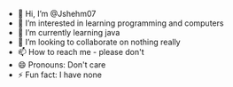 - 👋 Hi, I’m @Jshehm07
- 👀 I’m interested in learning programming and computers
- 🌱 I’m currently learning java
- 💞️ I’m looking to collaborate on nothing really
- 📫 How to reach me - please don't
- 😄 Pronouns: Don't care
- ⚡ Fun fact: I have none

<!---
Jshehm07/Jshehm07 is a ✨ special ✨ repository because its `README.md` (this file) appears on your GitHub profile.
You can click the Preview link to take a look at your changes.
--->
